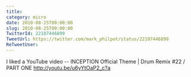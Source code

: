 ```yaml
---
title: 
category: micro
date: 2010-08-25T00:00:00
slug: 2010-08-25T00:00:00
TwitterId: 22107446899
TweetUrl: https://twitter.com/mark_philpot/status/22107446899
ReTweetUser: 
---
```


I liked a YouTube video -- INCEPTION Official Theme | Drum Remix #22 / PART ONE http://youtu.be/u6yYtOaP2_c?a